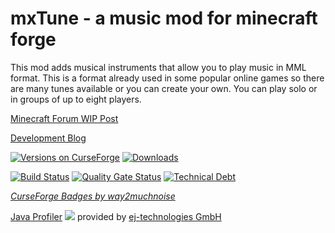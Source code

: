# mxTune - a music mod for minecraft forge


This mod adds musical instruments that allow you to play music in MML format. This is a format already used in some popular online games so there are many tunes available or you can create your own. You can play solo or in groups of up to eight players.



[Minecraft Forum WIP Post](http://www.minecraftforum.net/forums/mapping-and-modding/minecraft-mods/wip-mods/2679174-mxtune-a-music-mod-that-lets-you-play-mml-files#c1 "mxTune - a music mod that lets you play MML files")

[Development Blog](https://aeronicamods.blogspot.com/ "mxTune - a music mod for minecraft forge")

[![Versions on CurseForge](http://cf.way2muchnoise.eu/versions/245356.svg)](https://minecraft.curseforge.com/projects/mxtune/files)
[![Downloads](http://cf.way2muchnoise.eu/245356.svg)](https://minecraft.curseforge.com/projects/mxtune/files)

[![Build Status](https://github.com/AeronicaMC/mxTune/workflows/Build/badge.svg)](https://github.com/AeronicaMC/mxTune/actions?query=workflow%3ABuild)
[![Quality Gate Status](https://sonarcloud.io/api/project_badges/measure?project=net.aeronica.mods.mxtune%3AmxTune&metric=alert_status)](https://sonarcloud.io/dashboard?id=net.aeronica.mods.mxtune%3AmxTune)
[![Technical Debt](https://sonarcloud.io/api/project_badges/measure?project=net.aeronica.mods.mxtune%3AmxTune&metric=sqale_index)](https://sonarcloud.io/dashboard?id=net.aeronica.mods.mxtune%3AmxTune)

*[CurseForge Badges by way2muchnoise](http://cf.way2muchnoise.eu/)*

[Java Profiler](https://www.ej-technologies.com/products/jprofiler/overview.html) [![](https://www.ej-technologies.com/images/product_banners/jprofiler_large.png)](https://www.ej-technologies.com/products/jprofiler/overview.html) provided by [ej-technologies GmbH](https://www.ej-technologies.com/)